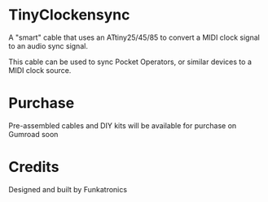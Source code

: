 # TinyClockensync
A "smart" cable that uses an ATtiny25/45/85 to convert a MIDI clock signal to an audio sync signal. 

This cable can be used to sync Pocket Operators, or similar devices to a MIDI clock source.

# Purchase
Pre-assembled cables and DIY kits will be available for purchase on Gumroad soon

# Credits
Designed and built by Funkatronics
